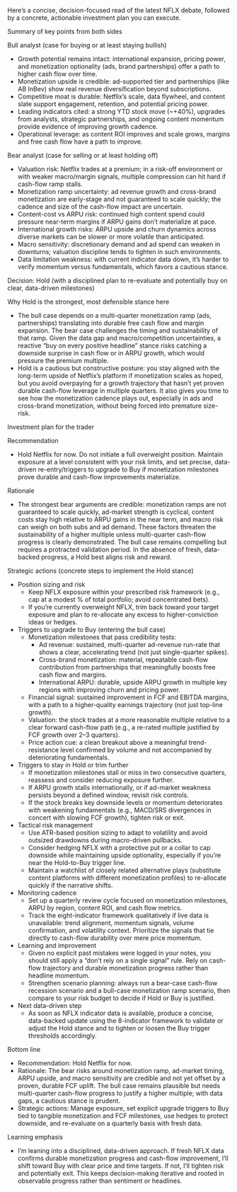 Here’s a concise, decision-focused read of the latest NFLX debate, followed by a concrete, actionable investment plan you can execute.

Summary of key points from both sides

Bull analyst (case for buying or at least staying bullish)
- Growth potential remains intact: international expansion, pricing power, and monetization optionality (ads, brand partnerships) offer a path to higher cash flow over time.
- Monetization upside is credible: ad-supported tier and partnerships (like AB InBev) show real revenue diversification beyond subscriptions.
- Competitive moat is durable: Netflix’s scale, data flywheel, and content slate support engagement, retention, and potential pricing power.
- Leading indicators cited: a strong YTD stock move (~+40%), upgrades from analysts, strategic partnerships, and ongoing content momentum provide evidence of improving growth cadence.
- Operational leverage: as content ROI improves and scale grows, margins and free cash flow have a path to improve.

Bear analyst (case for selling or at least holding off)
- Valuation risk: Netflix trades at a premium; in a risk-off environment or with weaker macro/margin signals, multiple compression can hit hard if cash-flow ramp stalls.
- Monetization ramp uncertainty: ad revenue growth and cross-brand monetization are early-stage and not guaranteed to scale quickly; the cadence and size of the cash-flow impact are uncertain.
- Content-cost vs ARPU risk: continued high content spend could pressure near-term margins if ARPU gains don’t materialize at pace.
- International growth risks: ARPU upside and churn dynamics across diverse markets can be slower or more volatile than anticipated.
- Macro sensitivity: discretionary demand and ad spend can weaken in downturns; valuation discipline tends to tighten in such environments.
- Data limitation weakness: with current indicator data down, it’s harder to verify momentum versus fundamentals, which favors a cautious stance.

Decision: Hold (with a disciplined plan to re-evaluate and potentially buy on clear, data-driven milestones)

Why Hold is the strongest, most defensible stance here
- The bull case depends on a multi-quarter monetization ramp (ads, partnerships) translating into durable free cash flow and margin expansion. The bear case challenges the timing and sustainability of that ramp. Given the data gap and macro/competition uncertainties, a reactive “buy on every positive headline” stance risks catching a downside surprise in cash flow or in ARPU growth, which would pressure the premium multiple.
- Hold is a cautious but constructive posture: you stay aligned with the long-term upside of Netflix’s platform if monetization scales as hoped, but you avoid overpaying for a growth trajectory that hasn’t yet proven durable cash-flow leverage in multiple quarters. It also gives you time to see how the monetization cadence plays out, especially in ads and cross-brand monetization, without being forced into premature size-risk.

Investment plan for the trader

Recommendation
- Hold Netflix for now. Do not initiate a full overweight position. Maintain exposure at a level consistent with your risk limits, and set precise, data-driven re-entry/triggers to upgrade to Buy if monetization milestones prove durable and cash-flow improvements materialize.

Rationale
- The strongest bear arguments are credible: monetization ramps are not guaranteed to scale quickly, ad-market strength is cyclical, content costs stay high relative to ARPU gains in the near term, and macro risk can weigh on both subs and ad demand. These factors threaten the sustainability of a higher multiple unless multi-quarter cash-flow progress is clearly demonstrated. The bull case remains compelling but requires a protracted validation period. In the absence of fresh, data-backed progress, a Hold best aligns risk and reward.

Strategic actions (concrete steps to implement the Hold stance)
- Position sizing and risk
  - Keep NFLX exposure within your prescribed risk framework (e.g., cap at a modest % of total portfolio; avoid concentrated bets).
  - If you’re currently overweight NFLX, trim back toward your target exposure and plan to re-allocate any excess to higher-conviction ideas or hedges.
- Triggers to upgrade to Buy (entering the bull case)
  - Monetization milestones that pass credibility tests:
    - Ad revenue: sustained, multi-quarter ad-revenue run-rate that shows a clear, accelerating trend (not just single-quarter spikes).
    - Cross-brand monetization: material, repeatable cash-flow contribution from partnerships that meaningfully boosts free cash flow and margins.
    - International ARPU: durable, upside ARPU growth in multiple key regions with improving churn and pricing power.
  - Financial signal: sustained improvement in FCF and EBITDA margins, with a path to a higher-quality earnings trajectory (not just top-line growth).
  - Valuation: the stock trades at a more reasonable multiple relative to a clear forward cash-flow path (e.g., a re-rated multiple justified by FCF growth over 2–3 quarters).
  - Price action cue: a clean breakout above a meaningful trend-resistance level confirmed by volume and not accompanied by deteriorating fundamentals.
- Triggers to stay in Hold or trim further
  - If monetization milestones stall or miss in two consecutive quarters, reassess and consider reducing exposure further.
  - If ARPU growth stalls internationally, or if ad-market weakness persists beyond a defined window, revisit risk controls.
  - If the stock breaks key downside levels or momentum deteriorates with weakening fundamentals (e.g., MACD/SRS divergences in concert with slowing FCF growth), tighten risk or exit.
- Tactical risk management
  - Use ATR-based position sizing to adapt to volatility and avoid outsized drawdowns during macro-driven pullbacks.
  - Consider hedging NFLX with a protective put or a collar to cap downside while maintaining upside optionality, especially if you’re near the Hold-to-Buy trigger line.
  - Maintain a watchlist of closely related alternative plays (substitute content platforms with different monetization profiles) to re-allocate quickly if the narrative shifts.
- Monitoring cadence
  - Set up a quarterly review cycle focused on monetization milestones, ARPU by region, content ROI, and cash flow metrics.
  - Track the eight-indicator framework qualitatively if live data is unavailable: trend alignment, momentum signals, volume confirmation, and volatility context. Prioritize the signals that tie directly to cash-flow durability over mere price momentum.
- Learning and improvement
  - Given no explicit past mistakes were logged in your notes, you should still apply a “don’t rely on a single signal” rule. Rely on cash-flow trajectory and durable monetization progress rather than headline momentum.
  - Strengthen scenario planning: always run a bear-case cash-flow recession scenario and a bull-case monetization ramp scenario, then compare to your risk budget to decide if Hold or Buy is justified.
- Next data-driven step
  - As soon as NFLX indicator data is available, produce a concise, data-backed update using the 8-indicator framework to validate or adjust the Hold stance and to tighten or loosen the Buy trigger thresholds accordingly.

Bottom line
- Recommendation: Hold Netflix for now.
- Rationale: The bear risks around monetization ramp, ad-market timing, ARPU upside, and macro sensitivity are credible and not yet offset by a proven, durable FCF uplift. The bull case remains plausible but needs multi-quarter cash-flow progress to justify a higher multiple; with data gaps, a cautious stance is prudent.
- Strategic actions: Manage exposure, set explicit upgrade triggers to Buy tied to tangible monetization and FCF milestones, use hedges to protect downside, and re-evaluate on a quarterly basis with fresh data.

Learning emphasis
- I’m leaning into a disciplined, data-driven approach. If fresh NFLX data confirms durable monetization progress and cash-flow improvement, I’ll shift toward Buy with clear price and time targets. If not, I’ll tighten risk and potentially exit. This keeps decision-making iterative and rooted in observable progress rather than sentiment or headlines.